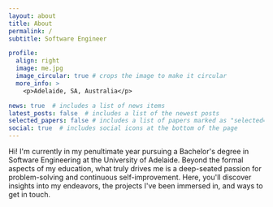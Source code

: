 ```yaml
---
layout: about
title: About
permalink: /
subtitle: Software Engineer

profile:
  align: right
  image: me.jpg
  image_circular: true # crops the image to make it circular
  more_info: >
    <p>Adelaide, SA, Australia</p>

news: true  # includes a list of news items
latest_posts: false  # includes a list of the newest posts
selected_papers: false # includes a list of papers marked as "selected={true}"
social: true  # includes social icons at the bottom of the page
---
```


Hi! I'm currently in my penultimate year pursuing a Bachelor's degree in Software Engineering at the University of Adelaide. Beyond the formal aspects of my education, what truly drives me is a deep-seated passion for problem-solving and continuous self-improvement. Here, you'll discover insights into my endeavors, the projects I've been immersed in, and ways to get in touch.